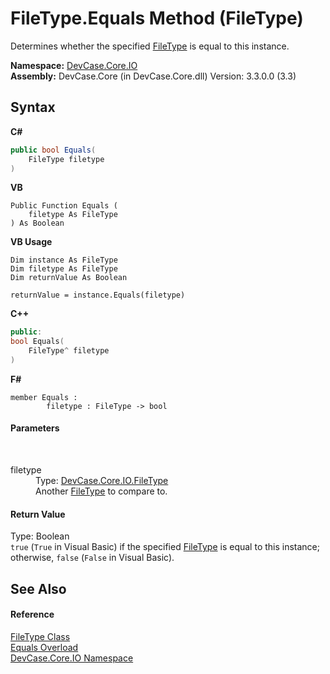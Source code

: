 # FileType.Equals Method (FileType)
 

Determines whether the specified <a href="T_DevCase_Core_IO_FileType">FileType</a> is equal to this instance.

**Namespace:**&nbsp;<a href="N_DevCase_Core_IO">DevCase.Core.IO</a><br />**Assembly:**&nbsp;DevCase.Core (in DevCase.Core.dll) Version: 3.3.0.0 (3.3)

## Syntax

**C#**<br />
``` C#
public bool Equals(
	FileType filetype
)
```

**VB**<br />
``` VB
Public Function Equals ( 
	filetype As FileType
) As Boolean
```

**VB Usage**<br />
``` VB Usage
Dim instance As FileType
Dim filetype As FileType
Dim returnValue As Boolean

returnValue = instance.Equals(filetype)
```

**C++**<br />
``` C++
public:
bool Equals(
	FileType^ filetype
)
```

**F#**<br />
``` F#
member Equals : 
        filetype : FileType -> bool 

```


#### Parameters
&nbsp;<dl><dt>filetype</dt><dd>Type: <a href="T_DevCase_Core_IO_FileType">DevCase.Core.IO.FileType</a><br />Another <a href="T_DevCase_Core_IO_FileType">FileType</a> to compare to.</dd></dl>

#### Return Value
Type: Boolean<br />`true` (`True` in Visual Basic) if the specified <a href="T_DevCase_Core_IO_FileType">FileType</a> is equal to this instance; otherwise, `false` (`False` in Visual Basic).

## See Also


#### Reference
<a href="T_DevCase_Core_IO_FileType">FileType Class</a><br /><a href="Overload_DevCase_Core_IO_FileType_Equals">Equals Overload</a><br /><a href="N_DevCase_Core_IO">DevCase.Core.IO Namespace</a><br />
